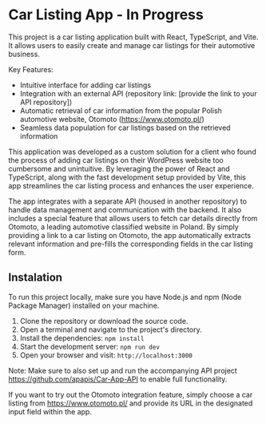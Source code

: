 
# Car Listing App - In Progress 

This project is a car listing application built with React, TypeScript, and Vite. It allows users to easily create and manage car listings for their automotive business.

Key Features:
- Intuitive interface for adding car listings
- Integration with an external API (repository link: [provide the link to your API repository])
- Automatic retrieval of car information from the popular Polish automotive website, Otomoto (https://www.otomoto.pl/)
- Seamless data population for car listings based on the retrieved information

This application was developed as a custom solution for a client who found the process of adding car listings on their WordPress website too cumbersome and unintuitive. By leveraging the power of React and TypeScript, along with the fast development setup provided by Vite, this app streamlines the car listing process and enhances the user experience.

The app integrates with a separate API (housed in another repository) to handle data management and communication with the backend. It also includes a special feature that allows users to fetch car details directly from Otomoto, a leading automotive classified website in Poland. By simply providing a link to a car listing on Otomoto, the app automatically extracts relevant information and pre-fills the corresponding fields in the car listing form.


## Instalation
To run this project locally, make sure you have Node.js and npm (Node Package Manager) installed on your machine.

1. Clone the repository or download the source code.
2. Open a terminal and navigate to the project's directory.
3. Install the dependencies: `npm install`
4. Start the development server: `npm run dev`
5. Open your browser and visit: `http://localhost:3000`

Note: Make sure to also set up and run the accompanying API project https://github.com/apapis/Car-App-API to enable full functionality.

If you want to try out the Otomoto integration feature, simply choose a car listing from https://www.otomoto.pl/ and provide its URL in the designated input field within the app.
